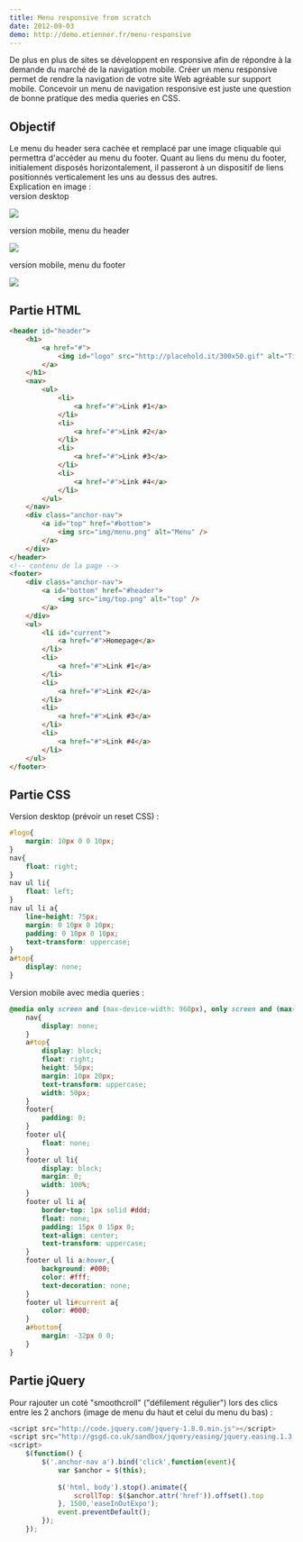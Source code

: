 ```yaml
---
title: Menu responsive from scratch
date: 2012-09-03
demo: http://demo.etienner.fr/menu-responsive
---
```


De plus en plus de sites se développent en responsive afin de répondre à la demande du marché de la navigation mobile. Créer un menu responsive permet de rendre la navigation de votre site Web agréable sur support mobile. Concevoir un menu de navigation responsive est juste une question de bonne pratique des media queries en CSS.

## Objectif

Le menu du header sera cachée et remplacé par une image cliquable qui permettra d'accéder au menu du footer. Quant au liens du menu du footer, initialement disposés horizontalement, il passeront à un dispositif de liens positionnés verticalement les uns au dessus des autres.  
Explication en image :  
version desktop

![](./img/news/menu-responsive/min_menu-responsive-1.jpg)

version mobile, menu du header

![](./img/news/menu-responsive/menu-responsive-2.jpg)

version mobile, menu du footer

![](./img/news/menu-responsive/menu-responsive-3.jpg)


## Partie HTML

```html
<header id="header">
	<h1>
		<a href="#">
			<img id="logo" src="http://placehold.it/300x50.gif" alt="Title of my website" />
		</a>
	</h1>
	<nav>
		<ul>
			<li>
				<a href="#">Link #1</a>
			</li>
			<li>
				<a href="#">Link #2</a>
			</li>
			<li>
				<a href="#">Link #3</a>
			</li>
			<li>
				<a href="#">Link #4</a>
			</li>
		</ul>
	</nav>
	<div class="anchor-nav">
		<a id="top" href="#bottom">
			<img src="img/menu.png" alt="Menu" />
		</a>
	</div>
</header>
<!-- contenu de la page -->
<footer>
	<div class="anchor-nav">
		<a id="bottom" href="#header">
			<img src="img/top.png" alt="top" />
		</a>
	</div>
	<ul>
		<li id="current">
			<a href="#">Homepage</a>
		</li>
		<li>
			<a href="#">Link #1</a>
		</li>
		<li>
			<a href="#">Link #2</a>
		</li>
		<li>
			<a href="#">Link #3</a>
		</li>
		<li>
			<a href="#">Link #4</a>
		</li>
	</ul>
</footer>
```

## Partie CSS

Version desktop (prévoir un reset CSS) :

```css
#logo{
	margin: 10px 0 0 10px;
}
nav{
	float: right;
}
nav ul li{
	float: left;
}
nav ul li a{
	line-height: 75px;
	margin: 0 10px 0 10px;
	padding: 0 10px 0 10px;
	text-transform: uppercase;
}
a#top{
	display: none;
}
```

Version mobile avec media queries :

```css
@media only screen and (max-device-width: 960px), only screen and (max-width: 960px){
	nav{
		display: none;
	}
	a#top{
		display: block;
		float: right;
		height: 50px;
		margin: 10px 20px;
		text-transform: uppercase;
		width: 50px;
	}
	footer{
		padding: 0;
	}
	footer ul{
		float: none;
	}
	footer ul li{
		display: block;
		margin: 0;
		width: 100%;
	}
	footer ul li a{
		border-top: 1px solid #ddd;
		float: none;
		padding: 15px 0 15px 0;
		text-align: center;
		text-transform: uppercase;
	}
	footer ul li a:hover,{
		background: #000;
		color: #fff;
		text-decoration: none;
	}
	footer ul li#current a{
		color: #000;
	}
	a#bottom{
		margin: -32px 0 0;
	}
}
```

## Partie jQuery

Pour rajouter un coté "smoothcroll" ("défilement régulier") lors des clics entre les 2 anchors (image de menu du haut et celui du menu du bas) :

```javascript
<script src="http://code.jquery.com/jquery-1.8.0.min.js"></script>
<script src="http://gsgd.co.uk/sandbox/jquery/easing/jquery.easing.1.3.js"></script>
<script>
    $(function() {
        $('.anchor-nav a').bind('click',function(event){
            var $anchor = $(this);
            
            $('html, body').stop().animate({
                scrollTop: $($anchor.attr('href')).offset().top
            }, 1500,'easeInOutExpo');
            event.preventDefault();
        });
    });
```